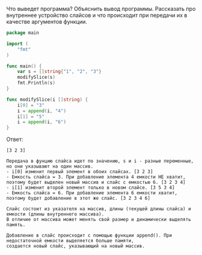 Что выведет программа? Объяснить вывод программы. Рассказать про внутреннее устройство слайсов и что происходит при передачи их в качестве аргументов функции.

```go
package main

import (
	"fmt"
)

func main() {
	var s = []string{"1", "2", "3"}
	modifySlice(s)
	fmt.Println(s)
}

func modifySlice(i []string) {
	i[0] = "3"
	i = append(i, "4")
	i[1] = "5"
	i = append(i, "6")
}
```

Ответ:
```
[3 2 3]

Передача в фунцию слайса идет по значению, s и i - разные переменные, но они указывают на один массив.
- i[0] изменит первый элемент в обоих слайсах. [3 2 3]
- Емкость слайса = 3. При добавление элемента 4 емкости НЕ хватит, поэтому будет выделен новый массив и слайс с емкостью 6. [3 2 3 4]
- i[1] изменит второй элемент только в новом слайсе. [3 5 3 4]
- Емкость слайса = 6. При добавление элемента 6 емкости хватит, поэтому будет добавление в этот же слайс. [3 2 3 4 6]

Слайс состоит из указателя на массив, длины (текущей длины слайса) и емкости (длины внутреннего массива).
В отличие от массива может менять свой размер и динамически выделять память.

Добавление в слайс происходит с помощью функции append(). При недостаточной емкости выделяется больше памяти, 
создается новый слайс, указывающий на новый массив.


```
